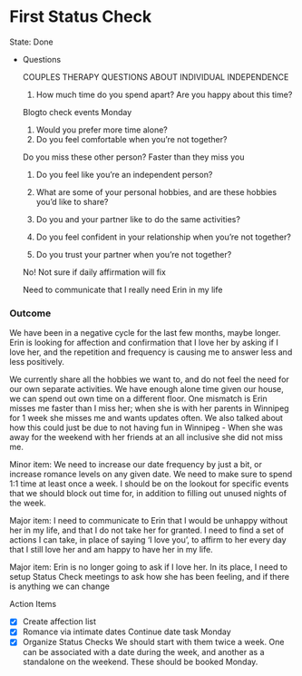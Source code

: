 # First Status Check

State: Done

- Questions
    
    COUPLES THERAPY QUESTIONS ABOUT INDIVIDUAL INDEPENDENCE
    
    1. How much time do you spend apart? Are you happy about this time?
    
    Blogto check events Monday
    
    1. Would you prefer more time alone?
    2. Do you feel comfortable when you’re not together?
    
    Do you miss these other person? Faster than they miss you
    
    1. Do you feel like you’re an independent person?
    2. What are some of your personal hobbies, and are these hobbies you’d like to share?
    3. Do you and your partner like to do the same activities?
    
    1. Do you feel confident in your relationship when you’re not together?
    2. Do you trust your partner when you’re not together?
    
    No! Not sure if daily affirmation will fix
    
    Need to communicate that I really need Erin in my life
    

### Outcome

We have been in a negative cycle for the last few months, maybe longer. Erin is looking for affection and confirmation that I love her by asking if I love her, and the repetition and frequency is causing me to answer less and less positively. 

We currently share all the hobbies we want to, and do not feel the need for our own separate activities. We have enough alone time given our house, we can spend out own time on a different floor. One mismatch is Erin misses me faster than I miss her; when she is with her parents in Winnipeg for 1 week she misses me and wants updates often. We also talked about how this could just be due to not having fun in Winnipeg - When she was away for the weekend with her friends at an all inclusive she did not miss me.

Minor item: We need to increase our date frequency by just a bit, or increase romance levels on any given date. We need to make sure to spend 1:1 time at least once a week. I should be on the lookout for specific events that we should block out time for, in addition to filling out unused nights of the week.

Major item: I need to communicate to Erin that I would be unhappy without her in my life, and that I do not take her for granted. I need to find a set of actions I can take, in place of saying ‘I love you’, to affirm to her every day that I still love her and am happy to have her in my life.

Major item: Erin is no longer going to ask if I love her. In its place, I need to setup Status Check meetings to ask how she has been feeling, and if there is anything we can change

Action Items

- [x]  Create affection list
- [x]  Romance via intimate dates
Continue date task Monday
- [x]  Organize Status Checks
We should start with them twice a week. One can be associated with a date during the week, and another as a standalone on the weekend. These should be booked Monday.
